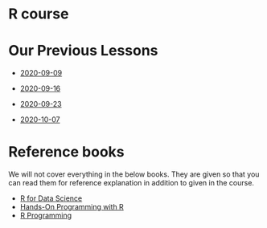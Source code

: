 # R course


# Our Previous Lessons

- [2020-09-09](2020/2020-09-09.md)
- [2020-09-16](2020/2020-09-16.md)
- [2020-09-23](2020/2020-09-23.md)

- [2020-10-07](2020/2020-10-07.md)

# Reference books

We will not cover everything in the below books.
They are given so that you can read them for reference explanation in addition to given in the course.

- [R for Data Science](https://r4ds.had.co.nz)
- [Hands-On Programming with R](https://rstudio-education.github.io/hopr/basics.html)
- [R Programming](https://leanpub.com/rprogramming)



